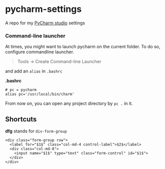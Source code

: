 # pycharm-settings

A repo for my [PyCharm studio](https://www.jetbrains.com/pycharm/) settings 

### Command-line launcher

At times, you might want to launch pycharm on the current folder. To do so, configure commandline launcher.

> Tools -> Create Command-line Launcher

and add an `alias` in `.bashrc`

**.bashrc**

    # pc = pycharm
    alias pc='/usr/local/bin/charm'

From now on, you can open any project directory by `pc .` in it.


## Shortcuts

**dfg** stands for `div-form-group`


    <div class="form-group row">
      <label for="$1$" class="col-md-4 control-label">$2$</label>
      <div class="col-md-8">
        <input name="$1$" type="text" class="form-control" id="$1$">
      </div>
    </div>

